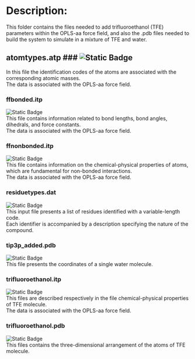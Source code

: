 # Description:
This folder contains the files needed to add trifluoroethanol (TFE) parameters within the OPLS-aa force field, and also the .pdb files needed to build the system to simulate in a mixture of TFE and water.
## atomtypes.atp ### ![Static Badge](https://img.shields.io/badge/GROMACS%20customized%20file%20-%20%236495ED)  
In this file the identification codes of the atoms are associated with the corresponding atomic masses.  
The data is associated with the OPLS-aa force field.
### ffbonded.itp 
![Static Badge](https://img.shields.io/badge/GROMACS%20customized%20file%20-%20%236495ED)  
This file contains information related to bond lengths, bond angles, dihedrals, and force constants.  
The data is associated with the OPLS-aa force field.
### ffnonbonded.itp 
![Static Badge](https://img.shields.io/badge/GROMACS%20customized%20file%20-%20%236495ED)  
This file contains information on the chemical-physical properties of atoms, which are fundamental for non-bonded interactions.  
The data is associated with the OPLS-aa force field.
### residuetypes.dat
![Static Badge](https://img.shields.io/badge/GROMACS%20customized%20file%20-%20%236495ED)  
This input file presents a list of residues identified with a variable-length code.  
Each identifier is accompanied by a description specifying the nature of the compound.
### tip3p_added.pdb <sub> 
![Static Badge](https://img.shields.io/badge/Custom--written%20file%20-%20%23B8860B)  
This file presents the coordinates of a single water molecule.
### trifluoroethanol.itp
![Static Badge](https://img.shields.io/badge/Custom--written%20file%20-%20%23B8860B)  
This files are described respectively in the file chemical-physical properties of TFE molecule.  
The data is associated with the OPLS-aa force field.
### trifluoroethanol.pdb
![Static Badge](https://img.shields.io/badge/Custom--written%20file%20-%20%23B8860B)  
This files contains the three-dimensional arrangement of the atoms of TFE molecule.
